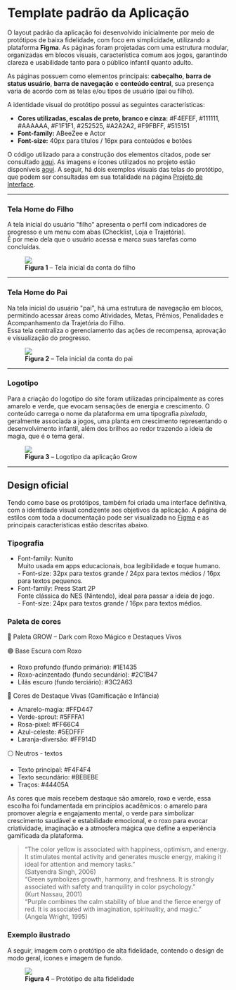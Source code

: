 # Template padrão da Aplicação

O layout padrão da aplicação foi desenvolvido inicialmente por meio de protótipos de baixa fidelidade, com foco em simplicidade, utilizando a plataforma **Figma**. As páginas foram projetadas com uma estrutura modular, organizadas em blocos visuais, característica comum aos jogos, garantindo clareza e usabilidade tanto para o público infantil quanto adulto.

As páginas possuem como elementos principais: **cabeçalho**, **barra de status usuário**, **barra de navegação** e **conteúdo central**, sua presença varia de acordo com as telas e/ou tipos de usuário (pai ou filho).

A identidade visual do protótipo possui as seguintes características:
<ul>
<li><b>Cores utilizadas, escalas de preto, branco e cinza:</b> #F4EFEF, #111111, #AAAAAA, #F1F1F1, #252525, #A2A2A2, #F9FBFF, #515151</li>
<li><b>Font-family:</b> ABeeZee e Actor</li>
<li><b>Font-size:</b> 40px para títulos / 16px para conteúdos e botões</li>
</ul>

O código utilizado para a construção dos elementos citados, pode ser consultado [aqui](https://github.com/ICEI-PUC-Minas-PMV-ADS/pmv-ads-2025-1-e1-proj-web-t3-v2-grow/tree/main/codigo-fonte). As imagens e ícones utilizados no projeto estão disponíveis [aqui](https://github.com/ICEI-PUC-Minas-PMV-ADS/pmv-ads-2025-1-e1-proj-web-t3-v2-grow/tree/main/codigo-fonte/global/imagens).
A seguir, há dois exemplos visuais das telas do protótipo, que podem ser consultadas em sua totalidade na página [Projeto de Interface](https://github.com/ICEI-PUC-Minas-PMV-ADS/pmv-ads-2025-1-e1-proj-web-t3-v2-grow/blob/main/documentos/04-Projeto%20de%20Interface.md).

---

### **Tela Home do Filho**
A tela inicial do usuário "filho" apresenta o perfil com indicadores de progresso e um menu com abas (Checklist, Loja e Trajetória).  
É por meio dela que o usuário acessa e marca suas tarefas como concluídas.

<figure> 
  <img src="https://github.com/ICEI-PUC-Minas-PMV-ADS/pmv-ads-2025-1-e1-proj-web-t3-v2-grow/blob/main/documentos/img/Home-1.png?raw=true">
  <figcaption><b>Figura 1</b> – Tela inicial da conta do filho</figcaption>
</figure>

---

### **Tela Home do Pai**
Na tela inicial do usuário "pai", há uma estrutura de navegação em blocos, permitindo acessar áreas como Atividades, Metas, Prêmios, Penalidades e Acompanhamento da Trajetória do Filho.  
Essa tela centraliza o gerenciamento das ações de recompensa, aprovação e visualização do progresso.

<figure> 
  <img src="https://github.com/ICEI-PUC-Minas-PMV-ADS/pmv-ads-2025-1-e1-proj-web-t3-v2-grow/blob/main/documentos/img/Home.png?raw=true">
  <figcaption><b>Figura 2</b> – Tela inicial da conta do pai</figcaption>
</figure>

---
### Logotipo
Para a criação do logotipo do site foram utilizadas principalmente as cores amarelo e verde, que evocam sensações de energia e crescimento. O conteúdo carrega o nome da plataforma em uma tipografia _pixelada_, geralmente associada a jogos, uma planta em crescimento representando o desenvolvimento infantil, além dos brilhos ao redor trazendo a ideia de magia, que é o tema geral.
<figure> 
  <img src="https://github.com/ICEI-PUC-Minas-PMV-ADS/pmv-ads-2025-1-e1-proj-web-t3-v2-grow/blob/main/codigo-fonte/global/imagens/logo.png?raw=true">
  <figcaption><b>Figura 3</b> – Logotipo da aplicação Grow</figcaption>
</figure>

---
## Design oficial

Tendo como base os protótipos, também foi criada uma interface definitiva, com a identidade visual condizente aos objetivos da aplicação.
A página de estilos com toda a documentação pode ser visualizada no [Figma](https://www.figma.com/design/RWJHBPy737PtE1Lvd0dw8O/Grow---Design?node-id=758-1&t=cimOuaDvm8L2U6K7-1) e as principais características estão descritas abaixo.

### Tipografia
* Font-family: Nunito
<br>Muito usada em apps educacionais, boa legibilidade e toque humano.
<br>- Font-size: 32px para textos grande / 24px para textos médios / 16px para textos pequenos.
* Font-family: Press Start 2P
<br>Fonte clássica do NES (Nintendo), ideal para passar a ideia de jogo.
<br>- Font-size: 24px para textos grande / 16px para textos médios.

### Paleta de cores

🌌 Paleta GROW – Dark com Roxo Mágico e Destaques Vivos

🟣 Base Escura com Roxo
- Roxo profundo (fundo primário): #1E1435
- Roxo-acinzentado (fundo secundário): #2C1B47
- Lilás escuro (fundo terciário): #3C2A63

🌈 Cores de Destaque Vivas (Gamificação e Infância)
- Amarelo-magia: #FFD447
- Verde-sprout: #5FFFA1
- Rosa-pixel: #FF66C4
- Azul-celeste: #5EDFFF
- Laranja-diversão: #FF914D

⚪ Neutros - textos
- Texto principal: #F4F4F4
- Texto secundário: #BEBEBE
- Traços: #44405A

As cores que mais recebem destaque são amarelo, roxo e verde, essa escolha foi fundamentada em princípios acadêmicos: o amarelo para promover alegria e engajamento mental, o verde para simbolizar crescimento saudável e estabilidade emocional, e o roxo para evocar criatividade, imaginação e a atmosfera mágica que define a experiência gamificada da plataforma.

> “The color yellow is associated with happiness, optimism, and energy. It stimulates mental activity and generates muscle energy, making it ideal for attention and memory tasks.” <br>(Satyendra Singh, 2006) <br>
> “Green symbolizes growth, harmony, and freshness. It is strongly associated with safety and tranquility in color psychology.” <br>(Kurt Nassau, 2001) <br>
> “Purple combines the calm stability of blue and the fierce energy of red. It is associated with imagination, spirituality, and magic.” <br>(Angela Wright, 1995) <br>

### Exemplo ilustrado
A seguir, imagem com o protótipo de alta fidelidade, contendo o design de modo geral, ícones e imagem de fundo.
<figure> 
  <img src="https://github.com/user-attachments/assets/74cdcbff-6570-4fd3-9108-e515cebfc93a?raw=true">
  <figcaption><b>Figura 4</b> – Protótipo de alta fidelidade</figcaption>
</figure>
